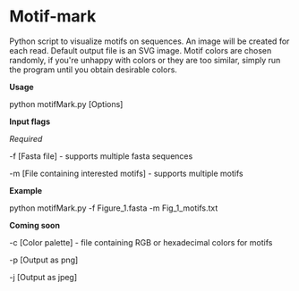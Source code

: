 # Motif-mark
Python script to visualize motifs on sequences. An image will be created for each read.
Default output file is an SVG image. Motif colors are chosen randomly, if you're 
unhappy with colors or they are too similar, simply run the program until you obtain 
desirable colors.

__Usage__ 

python motifMark.py [Options]

__Input flags__

_Required_

-f [Fasta file] - supports multiple fasta sequences

-m [File containing interested motifs] - supports multiple motifs

__Example__

python motifMark.py -f Figure_1.fasta -m Fig_1_motifs.txt

__Coming soon__

-c [Color palette] - file containing RGB or hexadecimal colors for motifs

-p [Output as png] 

-j [Output as jpeg]


